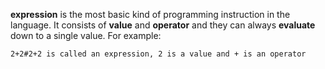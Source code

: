**expression** is the most basic kind of programming instruction in the language. 
It consists of **value** and **operator** and they can always **evaluate** down to a single value. 
For example:
```
2+2#2+2 is called an expression, 2 is a value and + is an operator 
```

